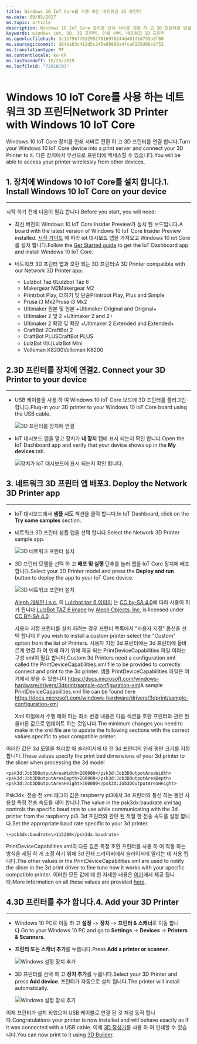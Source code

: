 ```yaml
---
title: Windows 10 IoT Core를 사용 하는 네트워크 3D 프린터
ms.date: 09/05/2017
ms.topic: article
description: Windows 10 IoT Core 장치를 인쇄 서버로 전환 하 고 3D 프린터를 연결 하는 방법에 대해 알아봅니다.
keywords: windows iot, 3D, 3D 프린터, 인쇄 서버, 네트워크 3D 프린터
ms.openlocfilehash: 3c11756f7832952f816978244d401d1d735a8f80
ms.sourcegitcommit: d84ba83c412d5c245e89880a4fca6155d98c8f52
ms.translationtype: MT
ms.contentlocale: ko-KR
ms.lasthandoff: 10/25/2019
ms.locfileid: "72918193"
---
```

# <a name="network-3d-printer-with-windows-10-iot-core"></a><span data-ttu-id="68bce-104">Windows 10 IoT Core를 사용 하는 네트워크 3D 프린터</span><span class="sxs-lookup"><span data-stu-id="68bce-104">Network 3D Printer with Windows 10 IoT Core</span></span>

<span data-ttu-id="68bce-105">Windows 10 IoT Core 장치를 인쇄 서버로 전환 하 고 3D 프린터를 연결 합니다.</span><span class="sxs-lookup"><span data-stu-id="68bce-105">Turn your Windows 10 IoT Core device into a print server and connect your 3D Printer to it.</span></span> <span data-ttu-id="68bce-106">다른 장치에서 무선으로 프린터에 액세스할 수 있습니다.</span><span class="sxs-lookup"><span data-stu-id="68bce-106">You will be able to access your printer wirelessly from other devices.</span></span>

## <a name="1-install-windows-10-iot-core-on-your-device"></a><span data-ttu-id="68bce-107">1. 장치에 Windows 10 IoT Core를 설치 합니다.</span><span class="sxs-lookup"><span data-stu-id="68bce-107">1. Install Windows 10 IoT Core on your device</span></span>
___
<span data-ttu-id="68bce-108">시작 하기 전에 다음이 필요 합니다.</span><span class="sxs-lookup"><span data-stu-id="68bce-108">Before you start, you will need:</span></span>

* <span data-ttu-id="68bce-109">최신 버전의 Windows 10 IoT Core Insider Preview가 설치 된 보드입니다.</span><span class="sxs-lookup"><span data-stu-id="68bce-109">A board with the latest version of Windows 10 IoT Core Insider Preview installed.</span></span> <span data-ttu-id="68bce-110">[시작 가이드](https://developer.microsoft.com/en-us/windows/iot/getstarted) 에 따라 iot 대시보드 앱을 가져오고 Windows 10 iot Core를 설치 합니다.</span><span class="sxs-lookup"><span data-stu-id="68bce-110">Follow the [Get Started guide](https://developer.microsoft.com/en-us/windows/iot/getstarted) to get the IoT Dashboard app and install Windows 10 IoT Core.</span></span>
* <span data-ttu-id="68bce-111">네트워크 3D 프린터 앱과 호환 되는 3D 프린터:</span><span class="sxs-lookup"><span data-stu-id="68bce-111">A 3D Printer compatible with our Network 3D Printer app:</span></span>

    * <span data-ttu-id="68bce-112">Lulzbot Taz 6</span><span class="sxs-lookup"><span data-stu-id="68bce-112">Lulzbot Taz 6</span></span>
    * <span data-ttu-id="68bce-113">Makergear M2</span><span class="sxs-lookup"><span data-stu-id="68bce-113">Makergear M2</span></span>
    * <span data-ttu-id="68bce-114">Printrbot Play, 더하기 및 단순</span><span class="sxs-lookup"><span data-stu-id="68bce-114">Printrbot Play, Plus and Simple</span></span>
    * <span data-ttu-id="68bce-115">Prusa i3 Mk2</span><span class="sxs-lookup"><span data-stu-id="68bce-115">Prusa i3 Mk2</span></span>
    * <span data-ttu-id="68bce-116">Ultimaker 원본 및 원본 +</span><span class="sxs-lookup"><span data-stu-id="68bce-116">Ultimaker Original and Original+</span></span>
    * <span data-ttu-id="68bce-117">Ultimaker 2 및 2 +</span><span class="sxs-lookup"><span data-stu-id="68bce-117">Ultimaker 2 and 2+</span></span>
    * <span data-ttu-id="68bce-118">Ultimaker 2 확장 및 확장 +</span><span class="sxs-lookup"><span data-stu-id="68bce-118">Ultimaker 2 Extended and Extended+</span></span>
    * <span data-ttu-id="68bce-119">CraftBot 2</span><span class="sxs-lookup"><span data-stu-id="68bce-119">CraftBot 2</span></span>
    * <span data-ttu-id="68bce-120">CraftBot PLUS</span><span class="sxs-lookup"><span data-stu-id="68bce-120">CraftBot PLUS</span></span>
    * <span data-ttu-id="68bce-121">LulzBot 미니</span><span class="sxs-lookup"><span data-stu-id="68bce-121">LulzBot Mini</span></span>
    * <span data-ttu-id="68bce-122">Velleman K8200</span><span class="sxs-lookup"><span data-stu-id="68bce-122">Velleman K8200</span></span>

## <a name="2-connect-your-3d-printer-to-your-device"></a><span data-ttu-id="68bce-123">2.3D 프린터를 장치에 연결</span><span class="sxs-lookup"><span data-stu-id="68bce-123">2. Connect your 3D Printer to your device</span></span>
___
* <span data-ttu-id="68bce-124">USB 케이블을 사용 하 여 Windows 10 IoT Core 보드에 3D 프린터를 플러그인 합니다.</span><span class="sxs-lookup"><span data-stu-id="68bce-124">Plug-in your 3D printer to your Windows 10 IoT Core board using the USB cable.</span></span>

    ![3D 프린터를 장치에 연결](../media/3DPrintServer/connect-3d-printer.png)

* <span data-ttu-id="68bce-126">IoT 대시보드 앱을 열고 장치가 **내 장치** 탭에 표시 되는지 확인 합니다.</span><span class="sxs-lookup"><span data-stu-id="68bce-126">Open the IoT Dashboard app and verify that your device shows up in the **My devices** tab.</span></span>

    ![장치가 IoT 대시보드에 표시 되는지 확인 합니다.](../media/3DPrintServer/selectDevice.png)
    
## <a name="3-deploy-the-network-3d-printer-app"></a><span data-ttu-id="68bce-128">3. 네트워크 3D 프린터 앱 배포</span><span class="sxs-lookup"><span data-stu-id="68bce-128">3. Deploy the Network 3D Printer app</span></span>
___
* <span data-ttu-id="68bce-129">IoT 대시보드에서 **샘플 시도** 섹션을 클릭 합니다.</span><span class="sxs-lookup"><span data-stu-id="68bce-129">In IoT Dashboard, click on the **Try some samples** section.</span></span>
* <span data-ttu-id="68bce-130">네트워크 3D 프린터 샘플 앱을 선택 합니다.</span><span class="sxs-lookup"><span data-stu-id="68bce-130">Select the Network 3D Printer sample app.</span></span>

   ![3D 네트워크 프린터 설치](../media/3dprintserver/dashboard-samples.png)

* <span data-ttu-id="68bce-132">3D 프린터 모델을 선택 하 고 **배포 및 실행** 단추를 눌러 앱을 IoT Core 장치에 배포 합니다.</span><span class="sxs-lookup"><span data-stu-id="68bce-132">Select your 3D Printer model and press the **Deploy and run** button to deploy the app to your IoT Core device.</span></span> 

    ![3D 네트워크 프린터 설치](../media/3dprintserver/dashboard-app.png)

    <span data-ttu-id="68bce-134">[Aleph 개체인 i n c.](https://www.alephobjects.com/) 의 [Lulzbot taz 6 이미지](http://devel.lulzbot.com/TAZ/Olive/photos/TAZ_6_Angle_Rock2pus_transparent.png) 는 [CC by-SA 4.0](https://creativecommons.org/licenses/by-sa/4.0/)에 따라 사용이 허가 됩니다.</span><span class="sxs-lookup"><span data-stu-id="68bce-134">[LulzBot TAZ 6 image](http://devel.lulzbot.com/TAZ/Olive/photos/TAZ_6_Angle_Rock2pus_transparent.png) by [Aleph Objects, Inc.](https://www.alephobjects.com/) is licensed under [CC BY-SA 4.0](https://creativecommons.org/licenses/by-sa/4.0/).</span></span>
    
    <span data-ttu-id="68bce-135">사용자 지정 프린터를 설치 하려는 경우 프린터 목록에서 "사용자 지정" 옵션을 선택 합니다.</span><span class="sxs-lookup"><span data-stu-id="68bce-135">If you wish to install a custom printer select the "Custom" option from the list of Printers.</span></span> <span data-ttu-id="68bce-136">사용자 지정 3d 프린터에는 3d 프린터에 올바르게 연결 하 여 인쇄 하기 위해 제공 되는 PrintDeviceCapabilities 파일 이라는 구성 xml이 필요 합니다.</span><span class="sxs-lookup"><span data-stu-id="68bce-136">Custom 3d Printers need a configuration xml called the PrintDeviceCapabilities.xml file to be provided to correctly connect and print to the 3d printer.</span></span> <span data-ttu-id="68bce-137">샘플 PrintDeviceCapabilities 파일은 여기에서 찾을 수 있습니다 https://docs.microsoft.com/windows-hardware/drivers/3dprint/sample-configuration-xml</span><span class="sxs-lookup"><span data-stu-id="68bce-137">A sample PrintDeviceCapabilities.xml file can be found here https://docs.microsoft.com/windows-hardware/drivers/3dprint/sample-configuration-xml</span></span>
   
   <span data-ttu-id="68bce-138">Xml 파일에서 수행 해야 하는 최소 변경 내용은 다음 섹션을 호환 프린터와 관련 된 올바른 값으로 업데이트 하는 것입니다.</span><span class="sxs-lookup"><span data-stu-id="68bce-138">The minimum changes you need to make in the xml file are to update the following sections with the correct values specific to your compatible printer.</span></span>

<span data-ttu-id="68bce-139">이러한 값은 3d 모델을 처리할 때 슬라이서에 대 한 3d 프린터의 인쇄 평판 크기를 지정 합니다.</span><span class="sxs-lookup"><span data-stu-id="68bce-139">These values specify the print bed dimensions of your 3d printer to the slicer when processing the 3d model</span></span>

    <psk3d:Job3DOutputAreaWidth>200000</psk3d:Job3DOutputAreaWidth>
    <psk3d:Job3DOutputAreaDepth>200000</psk3d:Job3DOutputAreaDepth>
    <psk3d:Job3DOutputAreaHeight>200000</psk3d:Job3DOutputAreaHeight>


<span data-ttu-id="68bce-140">Psk3dx: 전송 전 xml 태그의 값은 raspberry pi3에서 3d 프린터와 통신 하는 동안 사용할 특정 전송 속도를 제어 합니다.</span><span class="sxs-lookup"><span data-stu-id="68bce-140">The value in the psk3dx:baudrate xml tag controls the specific baud rate to use while communicating with the 3d printer from the raspberry pi3.</span></span> <span data-ttu-id="68bce-141">3d 프린터와 관련 된 적절 한 전송 속도를 설정 합니다.</span><span class="sxs-lookup"><span data-stu-id="68bce-141">Set the appropriate baud rate specific to your 3d printer.</span></span> 

```
\<psk3dx:baudrate\>115200</psk3dx:baudrate>
```

<span data-ttu-id="68bce-142">PrintDeviceCapabilities xml의 다른 값은 특정 호환 프린터를 사용 하 여 작동 하는 방식을 세밀 하 게 조정 하기 위해 3d 인쇄 드라이버에서 슬라이서에 알리는 데 사용 됩니다.</span><span class="sxs-lookup"><span data-stu-id="68bce-142">The other values in the PrintDeviceCapabilities xml are used to notify the slicer in the 3d print driver to fine tune how it works with your specific compatible printer.</span></span>
<span data-ttu-id="68bce-143">이러한 모든 값에 대 한 자세한 내용은 [여기](https://docs.microsoft.com/windows-hardware/drivers/3dprint/slicer-settings)에서 제공 됩니다.</span><span class="sxs-lookup"><span data-stu-id="68bce-143">More information on all these values are provided [here](https://docs.microsoft.com/windows-hardware/drivers/3dprint/slicer-settings).</span></span>

    
    
## <a name="4-add-your-3d-printer"></a><span data-ttu-id="68bce-144">4.3D 프린터를 추가 합니다.</span><span class="sxs-lookup"><span data-stu-id="68bce-144">4. Add your 3D Printer</span></span>
___
* <span data-ttu-id="68bce-145">Windows 10 PC로 이동 하 고 **설정** -> **장치** -> **프린터 & 스캐너**로 이동 합니다.</span><span class="sxs-lookup"><span data-stu-id="68bce-145">Go to your Windows 10 PC and go to **Settings** -> **Devices** -> **Printers & Scanners**.</span></span>
* <span data-ttu-id="68bce-146">**프린터 또는 스캐너 추가**를 누릅니다.</span><span class="sxs-lookup"><span data-stu-id="68bce-146">Press **Add a printer or scanner**.</span></span>

     ![Windows 설정 장치 추가](../media/3dprintserver/add-printer.png)

* <span data-ttu-id="68bce-148">3D 프린터를 선택 하 고 **장치 추가**를 누릅니다.</span><span class="sxs-lookup"><span data-stu-id="68bce-148">Select your 3D Printer and press **Add device**.</span></span> <span data-ttu-id="68bce-149">프린터가 자동으로 설치 됩니다.</span><span class="sxs-lookup"><span data-stu-id="68bce-149">The printer will install automatically.</span></span>

     ![Windows 설정 장치 추가](../media/3dprintserver/add-device.png)

<span data-ttu-id="68bce-151">이제 프린터가 설치 되었으며 USB 케이블로 연결 된 것 처럼 동작 합니다.</span><span class="sxs-lookup"><span data-stu-id="68bce-151">Congratulations your printer is now installed and will behave exactly as if it was connected with a USB cable.</span></span>
<span data-ttu-id="68bce-152">이제 [3D 작성기](https://msdn.microsoft.com/windows/hardware/mt561568.aspx)를 사용 하 여 인쇄할 수 있습니다.</span><span class="sxs-lookup"><span data-stu-id="68bce-152">You can now print to it using [3D Builder](https://msdn.microsoft.com/windows/hardware/mt561568.aspx).</span></span>
